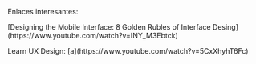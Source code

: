 Enlaces interesantes:
<p>[Designing the Mobile Interface: 8 Golden Rubles of Interface Desing] (https://www.youtube.com/watch?v=INY_M3Ebtck)</p>
<p>Learn UX Design: [a](https://www.youtube.com/watch?v=5CxXhyhT6Fc)</p>
